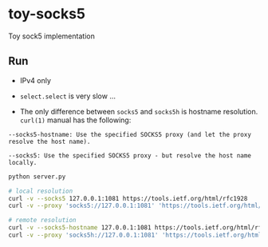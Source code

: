 # toy-socks5

Toy sock5 implementation

## Run

- IPv4 only
- `select.select` is very slow ...

- The only difference between `socks5` and `socks5h` is hostname resolution. `curl(1)` manual has the following:

```text
--socks5-hostname: Use the specified SOCKS5 proxy (and let the proxy resolve the host name).

--socks5: Use the specified SOCKS5 proxy - but resolve the host name locally.
```

```bash
python server.py

# local resolution
curl -v --socks5 127.0.0.1:1081 https://tools.ietf.org/html/rfc1928
curl -v --proxy 'socks5://127.0.0.1:1081' 'https://tools.ietf.org/html/rfc1928'

# remote resolution
curl -v --socks5-hostname 127.0.0.1:1081 https://tools.ietf.org/html/rfc1928
curl -v --proxy 'socks5h://127.0.0.1:1081' 'https://tools.ietf.org/html/rfc1928'
```
